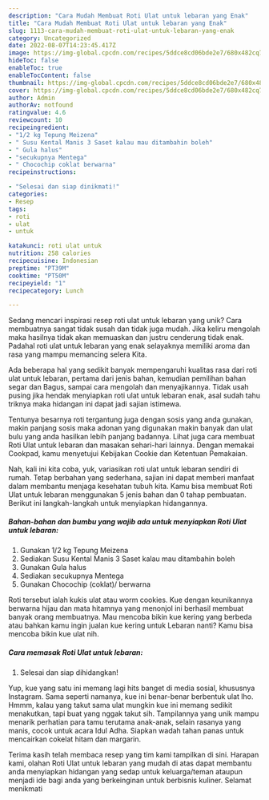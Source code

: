 ```yaml
---
description: "Cara Mudah Membuat Roti Ulat untuk lebaran yang Enak"
title: "Cara Mudah Membuat Roti Ulat untuk lebaran yang Enak"
slug: 1113-cara-mudah-membuat-roti-ulat-untuk-lebaran-yang-enak
category: Uncategorized
date: 2022-08-07T14:23:45.417Z
image: https://img-global.cpcdn.com/recipes/5ddce8cd06bde2e7/680x482cq70/roti-ulat-untuk-lebaran-foto-resep-utama.jpg
hideToc: false
enableToc: true
enableTocContent: false
thumbnail: https://img-global.cpcdn.com/recipes/5ddce8cd06bde2e7/680x482cq70/roti-ulat-untuk-lebaran-foto-resep-utama.jpg
cover: https://img-global.cpcdn.com/recipes/5ddce8cd06bde2e7/680x482cq70/roti-ulat-untuk-lebaran-foto-resep-utama.jpg
author: Admin
authorAv: notfound
ratingvalue: 4.6
reviewcount: 10
recipeingredient:
- "1/2 kg Tepung Meizena"
- " Susu Kental Manis 3 Saset kalau mau ditambahin boleh"
- " Gula halus"
- "secukupnya Mentega"
- " Chocochip coklat berwarna"
recipeinstructions:

- "Selesai dan siap dinikmati!"
categories:
- Resep
tags:
- roti
- ulat
- untuk

katakunci: roti ulat untuk 
nutrition: 258 calories
recipecuisine: Indonesian
preptime: "PT39M"
cooktime: "PT50M"
recipeyield: "1"
recipecategory: Lunch

---
```





Sedang mencari inspirasi resep roti ulat untuk lebaran yang unik? Cara membuatnya sangat tidak susah dan tidak juga mudah. Jika keliru mengolah maka hasilnya tidak akan memuaskan dan justru cenderung tidak enak. Padahal roti ulat untuk lebaran yang enak selayaknya memiliki aroma dan rasa yang mampu memancing selera Kita.





Ada beberapa hal yang sedikit banyak mempengaruhi kualitas rasa dari roti ulat untuk lebaran, pertama dari jenis bahan, kemudian pemilihan bahan segar dan Bagus, sampai cara mengolah dan menyajikannya. Tidak usah pusing jika hendak menyiapkan roti ulat untuk lebaran enak,      asal sudah tahu triknya maka hidangan ini dapat jadi sajian istimewa.














Tentunya besarnya roti tergantung juga dengan sosis yang anda gunakan, makin panjang sosis maka adonan yang digunakan makin banyak dan ulat bulu yang anda hasilkan lebih panjang badannya. Lihat juga cara membuat Roti Ulat untuk lebaran dan masakan sehari-hari lainnya. Dengan memakai Cookpad, kamu menyetujui Kebijakan Cookie dan Ketentuan Pemakaian.






Nah, kali ini kita coba, yuk, variasikan roti ulat untuk lebaran sendiri di rumah. Tetap berbahan yang sederhana, sajian ini dapat memberi manfaat dalam membantu menjaga kesehatan tubuh kita. Kamu bisa membuat Roti Ulat untuk lebaran menggunakan 5 jenis bahan dan 0 tahap pembuatan. Berikut ini langkah-langkah untuk menyiapkan hidangannya.

<!--inarticleads1-->

##### Bahan-bahan dan bumbu yang wajib ada untuk menyiapkan Roti Ulat untuk lebaran:

1. Gunakan 1/2 kg Tepung Meizena
1. Sediakan  Susu Kental Manis 3 Saset kalau mau ditambahin boleh
1. Gunakan  Gula halus
1. Sediakan secukupnya Mentega
1. Gunakan  Chocochip (coklat)/ berwarna


Roti tersebut ialah kukis ulat atau worm cookies. Kue dengan keunikannya berwarna hijau dan mata hitamnya yang menonjol ini berhasil membuat banyak orang membuatnya. Mau mencoba bikin kue kering yang berbeda atau bahkan kamu ingin jualan kue kering untuk Lebaran nanti? Kamu bisa mencoba bikin kue ulat nih. 

<!--inarticleads2-->

##### Cara memasak Roti Ulat untuk lebaran:


1. Selesai dan siap dihidangkan!

Yup, kue yang satu ini memang lagi hits banget di media sosial, khususnya Instagram. Sama seperti namanya, kue ini benar-benar berbentuk ulat lho. Hmmm, kalau yang takut sama ulat mungkin kue ini memang sedikit menakutkan, tapi buat yang nggak takut sih. Tampilannya yang unik mampu menarik perhatian para tamu terutama anak-anak, selain rasanya yang manis, cocok untuk acara Idul Adha. Siapkan wadah tahan panas untuk mencairkan cokelat hitam dan margarin. 

Terima kasih telah membaca resep yang tim kami tampilkan di sini. Harapan kami, olahan Roti Ulat untuk lebaran yang mudah di atas dapat membantu anda menyiapkan hidangan yang sedap untuk keluarga/teman ataupun menjadi ide bagi anda yang berkeinginan untuk berbisnis kuliner. Selamat menikmati
